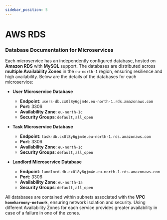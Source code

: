 ```yaml
---
sidebar_position: 5
---
```


# AWS RDS

### Database Documentation for Microservices

Each microservice has an independently configured database, hosted on **Amazon RDS** with **MySQL** support. The databases are distributed across **multiple Availability Zones** in the `eu-north-1` region, ensuring resilience and high availability. Below are the details of the databases for each microservice:

- **User Microservice Database**
  - **Endpoint**: `users-db.cx0l8y6gjm4e.eu-north-1.rds.amazonaws.com`
  - **Port**: 3306
  - **Availability Zone**: `eu-north-1c`
  - **Security Groups**: `default`, `all_open`

- **Task Microservice Database**
  - **Endpoint**: `task-db.cx0l8y6gjm4e.eu-north-1.rds.amazonaws.com`
  - **Port**: 3306
  - **Availability Zone**: `eu-north-1c`
  - **Security Groups**: `default`, `all_open`

- **Landlord Microservice Database**
  - **Endpoint**: `landlord-db.cx0l8y6gjm4e.eu-north-1.rds.amazonaws.com`
  - **Port**: 3306
  - **Availability Zone**: `eu-north-1a`
  - **Security Groups**: `default`, `all_open`

All databases are contained within subnets associated with the **VPC `homeharmony-network`**, ensuring network isolation and security. Using different Availability Zones for each service provides greater availability in case of a failure in one of the zones.
